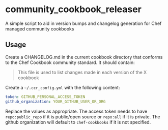 # community_cookbook_releaser
A simple script to aid in version bumps and changelog generation for Chef managed community cookbooks

## Usage

Create a CHANGELOG.md in the current cookbook directory that conforms to the Chef Cookbook community standard. It should contain:

> This file is used to list changes made in each version of the X cookbook

Create a `~/.ccr_config.yml` with the following content:

```yaml
token: GITHUB_PERSONAL_ACCESS_TOKEN
github_organization: YOUR_GITHUB_USER_OR_ORG
```

Replace the values as appropriate. The access token needs to have `repo:public_repo` if it is public/open source or `repo:all` if it is private. The github organization will default to `chef-cookbooks` if it is not specified.
